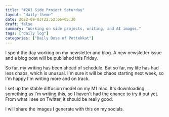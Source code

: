 ```yaml
---
title: "#201 Side Project Saturday"
layout: "daily-theme"
date: 2022-09-03T22:52:06+05:30
draft: false
summary: "Working on side projects, writing, and AI images."
tags: ["daily log"]
categories: ["Daily Dose of Pottekkat"]
---
```


I spent the day working on my newsletter and blog. A new newsletter issue and a blog post will be published this Friday.

So far, my writing has been ahead of schedule. But so far, my life has had less chaos, which is unusual. I'm sure it will be chaos starting next week, so I'm happy I'm writing more and on track.

I set up the stable diffusion model on my M1 mac. It's downloading something as I'm writing this, so I haven't had the chance to try it out yet. From what I see on Twitter, it should be really good.

I will share the images I generate with this on my socials.
